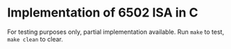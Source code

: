 # Implementation of 6502 ISA in C
For testing purposes only, partial implementation available. Run `make` to test, `make clean` to clear.